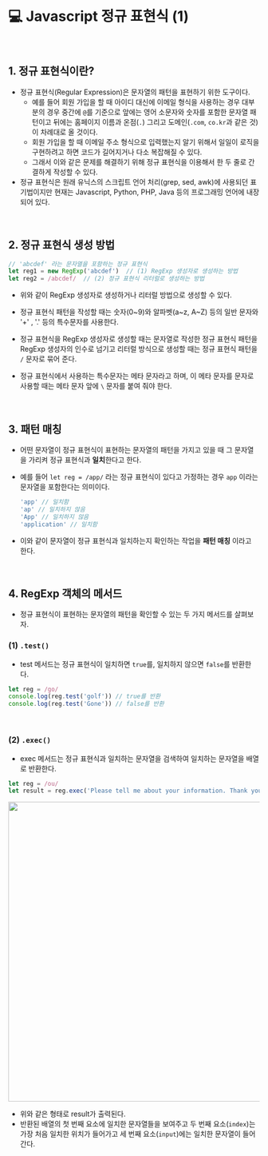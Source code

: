 # :computer: Javascript 정규 표현식 (1)

<br>

## 1. 정규 표현식이란?

- 정규 표현식(Regular Expression)은 문자열의 패턴을 표현하기 위한 도구이다.
  - 예를 들어 회원 가입을 할 때 아이디 대신에 이메일 형식을 사용하는 경우 대부분의 경우 중간에 `@`를 기준으로 앞에는 영어 소문자와 숫자를 포함한 문자열 패턴이고 뒤에는 홈페이지 이름과 온점(`.`) 그리고 도메인(`.com`, `co.kr`과 같은 것)이 차례대로 올 것이다.
  - 회원 가입을 할 때 이메일 주소 형식으로 입력했는지 알기 위해서 일일이 로직을 구현하려고 하면 코드가 길어지거나 다소 복잡해질 수 있다.
  - 그래서 이와 같은 문제를 해결하기 위해 정규 표현식을 이용해서 한 두 줄로 간결하게 작성할 수 있다.
- 정규 표현식은 원래 유닉스의 스크립트 언어 처리(grep, sed, awk)에 사용되던 표기법이지만 현재는 Javascript, Python, PHP, Java 등의 프로그래밍 언어에 내장되어 있다.

<br>

## 2. 정규 표현식 생성 방법

```javascript
// 'abcdef' 라는 문자열을 포함하는 정규 표현식
let reg1 = new RegExp('abcdef')  // (1) RegExp 생성자로 생성하는 방법
let reg2 = /abcdef/  // (2) 정규 표현식 리터럴로 생성하는 방법
```

- 위와 같이 RegExp 생성자로 생성하거나 리터럴 방법으로 생성할 수 있다.

- 정규 표현식 패턴을 작성할 때는 숫자(0~9)와 알파벳(a~z, A~Z) 등의 일반 문자와 '+' , '.' 등의 특수문자를 사용한다.
- 정규 표현식을 RegExp 생성자로 생성할 때는 문자열로 작성한 정규 표현식 패턴을 RegExp 생성자의 인수로 넘기고 리터럴 방식으로 생성할 때는 정규 표현식 패턴을 `/` 문자로 묶어 준다.
- 정규 표현식에서 사용하는 특수문자는 메타 문자라고 하며, 이 메타 문자를 문자로 사용할 때는 메타 문자 앞에 `\` 문자를 붙여 줘야 한다.

<br>

## 3. 패턴 매칭

- 어떤 문자열이 정규 표현식이 표현하는 문자열의 패턴을 가지고 있을 때 그 문자열을 가리켜 정규 표현식과 <b>일치</b>한다고 한다.

- 예를 들어 `let reg = /app/` 라는 정규 표현식이 있다고 가정하는 경우 `app` 이라는 문자열을 포함한다는 의미이다.

  ```javascript
  'app' // 일치함
  'ap' // 일치하지 않음
  'App' // 일치하지 않음
  'application' // 일치함
  ```

- 이와 같이 문자열이 정규 표현식과 일치하는지 확인하는 작업을 <b>패턴 매칭</b> 이라고 한다.

<br>

## 4. RegExp 객체의 메서드

- 정규 표현식이 표현하는 문자열의 패턴을 확인할 수 있는 두 가지 메서드를 살펴보자.

### (1) `.test()`

- test 메서드는 정규 표현식이 일치하면 `true`를, 일치하지 않으면 `false`를 반환한다.

```javascript
let reg = /go/
console.log(reg.test('golf')) // true를 반환
console.log(reg.test('Gone')) // false를 반환
```

<br>

### (2) `.exec()`

- exec 메서드는 정규 표현식과 일치하는 문자열을 검색하여 일치하는 문자열을 배열로 반환한다.

```javascript
let reg = /ou/
let result = reg.exec('Please tell me about your information. Thank you.')
```

<img src="https://user-images.githubusercontent.com/52685250/79119058-633c8d80-7dca-11ea-99f2-34fd3939e864.JPG" width="600">

- 위와 같은 형태로 result가 출력된다.
- 반환된 배열의 첫 번째 요소에 일치한 문자열들을 보여주고 두 번째 요소(`index`)는 가장 처음 일치한 위치가 들어가고 세 번째 요소(`input`)에는 일치한 문자열이 들어간다.